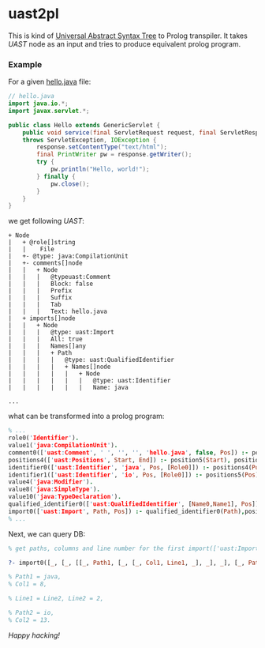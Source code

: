 # uast2pl
This is kind of [Universal Abstract Syntax Tree](https://doc.bblf.sh/uast/uast-specification-v2.html) to Prolog transpiler.
It takes *UAST* node as an input and tries to produce equivalent prolog program.


### Example
For a given [hello.java](http://play.bblf.sh) file:
```java
// hello.java
import java.io.*;
import javax.servlet.*;

public class Hello extends GenericServlet {
    public void service(final ServletRequest request, final ServletResponse response)
    throws ServletException, IOException {
        response.setContentType("text/html");
        final PrintWriter pw = response.getWriter();
        try {
            pw.println("Hello, world!");
        } finally {
            pw.close();
        }
    }
}
```

we get following *UAST*:
```
+ Node
|   + @role[]string
|   |    File
|   +- @type: java:CompilationUnit
|   +- comments[]node
|   |   + Node
|   |   |   @typeuast:Comment
|   |   |   Block: false
|   |   |   Prefix
|   |   |   Suffix
|   |   |   Tab
|   |   |   Text: hello.java
|   + imports[]node
|   |   + Node
|   |   |   @type: uast:Import
|   |   |   All: true
|   |   |   Names[]any
|   |   |   + Path
|   |   |   |   @type: uast:QualifiedIdentifier
|   |   |   |   + Names[]node
|   |   |   |   |   + Node
|   |   |   |   |   |   @type: uast:Identifier
|   |   |   |   |   |   Name: java

...
```

what can be transformed into a prolog program:
```prolog
% ...
role0('Identifier').
value1('java:CompilationUnit').
comment0(['uast:Comment', ' ', '', '', 'hello.java', false, Pos]) :- positions1(Pos).
positions4(['uast:Positions', Start, End]) :- position5(Start), position7(End).
identifier0(['uast:Identifier', 'java', Pos, [Role0]]) :- positions4(Pos),role0(Role0).
identifier1(['uast:Identifier', 'io', Pos, [Role0]]) :- positions5(Pos),role0(Role0).
value4('java:Modifier').
value8('java:SimpleType').
value10('java:TypeDeclaration').
qualified_identifier0(['uast:QualifiedIdentifier', [Name0,Name1], Pos]) :- positions3(Pos),identifier0(Name0),identifier1(Name1).
import0(['uast:Import', Path, Pos]) :- qualified_identifier0(Path),positions2(Pos).
% ...

```

Next, we can query DB:
```prolog
% get paths, columns and line number for the first import(['uast:Import', Path, Pos]).

?- import0([_, [_, [[_, Path1, [_, [_, Col1, Line1, _], _], _], [_, Path2, [_, [_, Col2, Line2, _], _], _]], _], _]).

% Path1 = java,
% Col1 = 8,

% Line1 = Line2, Line2 = 2,

% Path2 = io,
% Col2 = 13.
```

_Happy hacking!_
